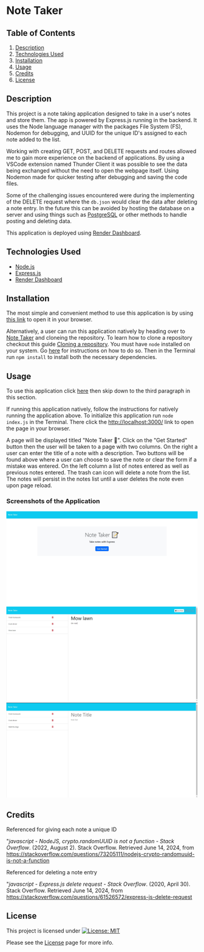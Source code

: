 # Note Taker

## Table of Contents

1. [Description](#description)
2. [Technologies Used](#technologies-used)
3. [Installation](#installation)
4. [Usage](#usage)
5. [Credits](#credits)
6. [License](#license)

## Description

This project is a note taking application designed to take in a user's notes and store them. The app is powered by Express.js running in the backend. It uses the Node language manager with the packages File System (FS), Nodemon for debugging, and UUID for the unique ID's assigned to each note added to the list.

Working with creating GET, POST, and DELETE requests and routes allowed me to gain more experience on the backend of applications. By using a VSCode extension named Thunder Client it was possible to see the data being exchanged without the need to open the webpage itself. Using Nodemon made for quicker testing after debugging and saving the code files.

Some of the challenging issues encountered were during the implementing of the DELETE request where the `db.json` would clear the data after deleting a note entry. In the future this can be avoided by hosting the database on a server and using things such as [PostgreSQL](https://www.postgresql.org/) or other methods to handle posting and deleting data.

This application is deployed using [Render Dashboard](https://dashboard.render.com/).

## Technologies Used

- [Node.js](https://nodejs.org/en)
- [Express.js](https://expressjs.com/)
- [Render Dashboard](https://dashboard.render.com/)
  
## Installation

The most simple and convenient method to use this application is by using [this link](https://note-taker-uhr4.onrender.com/notes) to open it in your browser.

Alternatively, a user can run this application natively by heading over to [Note Taker](https://github.com/EXCervantes/note-taker) and cloneing the repository. To learn how to clone a repository checkout this guide [Cloning a repository](https://docs.github.com/en/repositories/creating-and-managing-repositories/cloning-a-repository). You must have `node` installed on your system. Go [here](https://nodejs.org/en/learn/getting-started/how-to-install-nodejs) for instructions on how to do so. Then in the Terminal run `npm install` to install both the necessary dependencies.

## Usage

To use this application click [here](https://note-taker-uhr4.onrender.com/notes) then skip down to the third paragraph in this section.

If running this application natively, follow the instructions for natively running the application above. To initialize this application run `node index.js` in the Terminal. There click the [http://localhost:3000/](http://localhost:3000/) link to open the page in your browser.

A page will be displayed titled "Note Taker 📝". Click on the "Get Started" button then the user will be taken to a page with two columns. On the right a user can enter the title of a note with a description. Two buttons will be found above where a user can choose to save the note or clear the form if a mistake was entered. On the left column a list of notes entered as well as previous notes entered. The trash can icon will delete a note from the list. The notes will persist in the notes list until a user deletes the note even upon page reload.

### Screenshots of the Application

![Initial Page](images/notetakerscreenshot1.jpg)
![Added Note](images/notetakerscreenshot2.jpg)
![Deleted Note](images/notetakerscreenshot3.jpg)

## Credits

Referenced for giving each note a unique ID

"_javascript - NodeJS, crypto.randomUUID is not a function - Stack Overflow_. (2022, August 2). Stack Overflow. Retrieved June 14, 2024, from https://stackoverflow.com/questions/73205111/nodejs-crypto-randomuuid-is-not-a-function

Referenced for deleting a note entry

"_javascript - Express.js delete request - Stack Overflow_. (2020, April 30). Stack Overflow. Retrieved June 14, 2024, from https://stackoverflow.com/questions/61526572/express-js-delete-request

## License

This project is licensed under [![License: MIT](https://img.shields.io/badge/License-MIT-yellow.svg)](https://opensource.org/licenses/MIT)

Please see the [License](https://opensource.org/licenses/MIT) page for more info.
